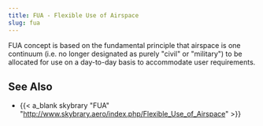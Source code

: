 ```yaml
---
title: FUA - Flexible Use of Airspace
slug: fua
---
```


FUA concept is based on the fundamental principle that airspace is one
continuum (i.e. no longer designated as purely "civil" or "military")
to be allocated for use on a day-to-day basis to accommodate
user requirements.


## See Also

* {{< a_blank skybrary "FUA" "http://www.skybrary.aero/index.php/Flexible_Use_of_Airspace" >}}
